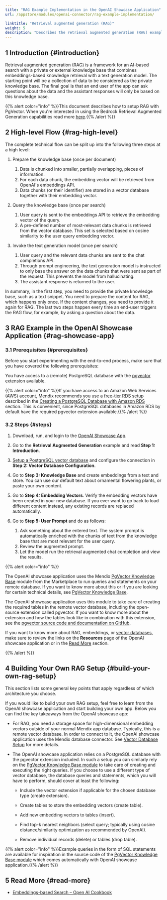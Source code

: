 ```yaml
---
title: "RAG Example Implementation in the OpenAI Showcase Application"
url: /appstore/modules/openai-connector/rag-example-implementation/

linktitle: "Retrieval augmented generation (RAG)"
weight: 5
description: "Describes the retrieval augmented generation (RAG) example implementation in the OpenAI showcase application"
---
```


## 1 Introduction {#introduction}

Retrieval augmented generation (RAG) is a framework for an AI-based search with a private or external knowledge base that combines embeddings-based knowledge retrieval with a text generation model. The starting point will be a collection of data to be considered as the private knowledge base. The final goal is that an end user of the app can ask questions about the data and the assistant responses will only be based on this knowledge base. 

{{% alert color="info" %}}This document describes how to setup RAG with PgVector. When you're interested in using the Bedrock Retrieval Augmented Generation capabilities read more [here](/appstore/modules/genai/concepts/#31-bedrock-retrieval-augmented-generation-rag-bedrock).{{% /alert %}}

## 2 High-level Flow {#rag-high-level}

The complete technical flow can be split up into the following three steps at a high level:

1. Prepare the knowledge base (once per document)
   1. Data is chunked into smaller, partially overlapping, pieces of information.
   2. For each data chunk, the embedding vector will be retrieved from OpenAI's embeddings API.
   3. Data chunks (or their identifier) are stored in a vector database together with their embedding vector.

2. Query the knowledge base (once per search)
   1. User query is sent to the embeddings API to retrieve the embedding vector of the query.
   2. A pre-defined number of most-relevant data chunks is retrieved from the vector database. This set is selected based on cosine similarity to the user query embedding vector.

3. Invoke the text generation model (once per search)
   1. User query and the relevant data chunks are sent to the chat completions API.
   2. Through prompt engineering, the text generation model is instructed to only base the answer on the data chunks that were sent as part of the request. This prevents the model from hallucinating.
   3. The assistant response is returned to the user.

In summary, in the first step, you need to provide the private knowledge base, such as a text snippet. You need to prepare the content for RAG, which happens only once. If the content changes, you need to provide it again for RAG. The last two steps happen every time an end-user triggers the RAG flow, for example, by asking a question about the data.

## 3 RAG Example in the OpenAI Showcase Application {#rag-showcase-app}

### 3.1 Prerequisites {#prerequisites}

Before you start experimenting with the end-to-end process, make sure that you have covered the following prerequisites:

You have access to a (remote) PostgreSQL database with the [pgvector](https://github.com/pgvector/pgvector) extension available.

{{% alert color="info" %}}If you have access to an Amazon Web Services (AWS) account, Mendix recommends you use a [free-tier RDS](https://aws.amazon.com/rds/faqs/#product-faqs#amazon-rds-faqs#free-tier) setup described in the [Creating a PostgreSQL Database with Amazon RDS](/appstore/modules/pgvector-knowledge-base/vector-database-setup/#rds-database) section. This is convenient, since PostgreSQL databases in Amazon RDS by default have the required pgvector extension available.{{% /alert %}}

### 3.2 Steps {#steps}

1. Download, run, and login to the [OpenAI Showcase App](https://marketplace.mendix.com/link/component/220475).

2. Go to the **Retrieval Augmented Generation** example and read **Step 1: Introduction**.

3. [Setup a PostgreSQL vector database](/appstore/modules/pgvector-knowledge-base/vector-database-setup/) and configure the connection in **Step 2: Vector Database Configuration**.

4. Go to **Step 3: Knowledge Base** and create embeddings from a text and store. You can use our default text about ornamental flowering plants, or paste your own content.

5. Go to **Step 4: Embedding Vectors**. Verify the embedding vectors have been created in your new database. If you ever want to go back to load different content instead, any existing records are replaced automatically.

6. Go to **Step 5: User Prompt** and do as follows:
   1. Ask something about the entered text. The system prompt is automatically enriched with the chunks of text from the knowledge base that are most relevant for the user query. 
   2. Review the augmented prompt.
   3. Let the model run the retrieval augmented chat completion and view the results.

{{% alert color="info" %}}

The OpenAI showcase application uses the Mendix [PgVector Knowledge Base](https://marketplace.mendix.com/link/component/225063) module from the Marketplace to run queries and statements on your remote database. If you want to know more about this or if you are looking for certain technical details, see [PgVector Knowledge Base](/appstore/modules/pgvector-knowledge-base/).

The OpenAI showcase application uses this module to take care of creating the required tables in the remote vector database, including the open-source extension called pgvector. If you want to know more about the extension and how the tables look like in combination with this extension, see the [pgvector source code and documentation on GitHub](https://github.com/pgvector/pgvector).

If you want to know more about RAG, embeddings, or [vector databases](/appstore/modules/pgvector-knowledge-base/vector-database-setup/), make sure to review the links on the **Resources** page of the OpenAI showcase application or in the [Read More](#read-more) section.

{{% /alert %}}

## 4 Building Your Own RAG Setup {#build-your-own-rag-setup}

This section lists some general key points that apply regardless of which architecture you choose.

If you would like to build your own RAG setup, feel free to learn from the OpenAI showcase application and start building your own app. Below you can find the key takeaways from the OpenAI showcase app:

* For RAG, you need a storage space for high-dimensional embedding vectors outside of your normal Mendix app database. Typically, this is a remote vector database. In order to connect to it, the OpenAI showcase application uses the Mendix database connector. See [Vector Database Setup](/appstore/modules/pgvector-knowledge-base/vector-database-setup/) for more details.

* The OpenAI showcase application relies on a PostgreSQL database with the pgvector extension included. In such a setup you can similarly rely on the [PgVector Knowledge Base module](/appstore/modules/pgvector-knowledge-base/) to take care of creating and executing the right queries. If you choose to use a different type of vector database, the database queries and statements, which you will have to perform, should cover at least the following:
    * Include the vector extension if applicable for the chosen database type (create extension).
    
    * Create tables to store the embedding vectors (create table).
    
    * Add new embedding vectors to tables (insert).
    
    * Find top-k nearest neighbors (select query; typically using cosine distance/similarity optimization as recommended by OpenAI).
    
    * Remove individual records (delete) or tables (drop table).

{{% alert color="info" %}}Example queries in the form of SQL statements are available for inspiration in the source code of the [PgVector Knowledge Base module](/appstore/modules/pgvector-knowledge-base/) which comes automatically with OpenAI showcase application.{{% /alert %}}

## 5 Read More {#read-more}

* [Embeddings-based Search – Open AI Cookbook](https://cookbook.openai.com/examples/question_answering_using_embeddings)
